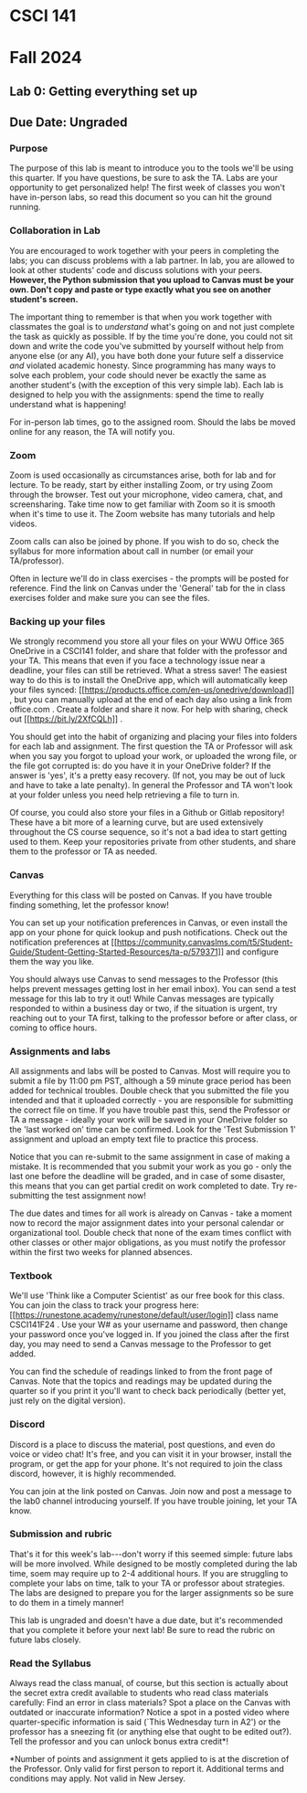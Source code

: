 
# CSCI 141
  # Fall 2024 
  ## Lab 0: Getting everything set up
  ## Due Date: Ungraded


### Purpose
The purpose of this lab is meant to introduce you to the tools we'll be using this quarter. If you have questions, be sure to ask the TA. Labs are your opportunity to get personalized help! The first week of classes you won't have in-person labs, so read this document so you can hit the ground running.

### Collaboration in Lab
You are encouraged to work together with your peers in completing the
labs; you can discuss problems with a lab partner. In lab, you are allowed to look at other
students' code and discuss solutions with your peers. **However, the
Python submission that you upload to Canvas must be your own. Don't copy and paste or type exactly what you see on another student's screen.** 

The important thing to remember is that when you work together with classmates the goal is to *understand* what's going on and not just complete the task as quickly as possible. If by the time you're done, you could not sit down and write the code you've submitted by
yourself without help from anyone else (or any AI), you have both done your future self a disservice *and* violated academic honesty. Since programming has many ways to solve each problem, your code should never be exactly the same as another student's (with the exception of this very simple lab). Each lab is designed to help you with the assignments: spend the time to really understand what is happening!

For in-person lab times, go to the assigned room. Should the labs be moved online for any reason, the TA will notify you.

### Zoom
Zoom is used occasionally as circumstances arise, both for lab and for lecture. To be ready, start by either installing Zoom, or try using Zoom through the browser. Test out your microphone, video camera, chat, and screensharing. Take time now to get familiar with Zoom so it is smooth when it's time to use it. The Zoom website has many tutorials and help videos.

Zoom calls can also be joined by phone. If you wish to do so, check the syllabus for more information about call in number (or email your TA/professor).

Often in lecture we'll do in class exercises - the prompts will be posted for reference. Find the link on Canvas under the 'General' tab for the in class exercises folder and make sure you can see the files.

### Backing up your files

We strongly recommend you store all your files on your WWU Office 365 OneDrive in a CSCI141 folder, and share that folder with the professor and your TA. This means that even if you face a technology issue near a deadline, your files can still be retrieved. What a stress saver! The easiest way to do this is to install the OneDrive app, which will automatically keep your files synced: [[https://products.office.com/en-us/onedrive/download]] , but you can manually upload at the end of each day also using a link from office.com . Create a folder and share it now. For help with sharing, check out [[https://bit.ly/2XfCQLh]] .

You should get into the habit of organizing and placing your files into folders for each lab and assignment. The first question the TA or Professor will ask when you say you forgot to upload your work, or uploaded the wrong file, or the file got corrupted is: do you have it in your OneDrive folder? If the answer is 'yes', it's a pretty easy recovery. (If not, you may be out of luck and have to take a late penalty). In general the Professor and TA won't look at your folder unless you need help retrieving a file to turn in.

Of course, you could also store your files in a Github or Gitlab repository! These have a bit more of a learning curve, but are used extensively throughout the CS course sequence, so it's not a bad idea to start getting used to them. Keep your repositories private from other students, and share them to the professor or TA as needed.
 
### Canvas
Everything for this class will be posted on Canvas. If you have trouble finding something, let the professor know!

You can set up your notification preferences in Canvas, or even install the app on your phone for quick lookup and push notifications. Check out the notification preferences at [[https://community.canvaslms.com/t5/Student-Guide/Student-Getting-Started-Resources/ta-p/579371]] and configure them the way you like.

You should always use Canvas to send messages to the Professor (this helps prevent messages getting lost in her email inbox). You can send a test message for this lab to try it out! While Canvas messages are typically responded to within a business day or two, if the situation is urgent, try reaching out to your TA first, talking to the professor before or after class, or coming to office hours.

### Assignments and labs
All assignments and labs will be posted to Canvas. Most will require you to submit a file by 11:00 pm PST, although a 59 minute grace period has been added for technical troubles. Double check that you submitted the file you intended and that it uploaded correctly - you are responsible for submitting the correct file on time. If you have trouble past this, send the Professor or TA a message - ideally your work will be saved in your OneDrive folder so the 'last worked on' time can be confirmed. Look for the 'Test Submission 1' assignment and upload an empty text file to practice this process. 

Notice that you can re-submit to the same assignment in case of making a mistake. It is recommended that you submit your work as you go - only the last one before the deadline will be graded, and in case of some disaster, this means that you can get partial credit on work completed to date. Try re-submitting the test assignment now! 

The due dates and times for all work is already on Canvas - take a moment now to record the major assignment dates into your personal calendar or organizational tool. Double check that none of the exam times conflict with other classes or other major obligations, as you must notify the professor within the first two weeks for planned absences.

### Textbook
We'll use 'Think like a Computer Scientist' as our free book for this class. You can join the class to track your progress here: [[https://runestone.academy/runestone/default/user/login]] class name CSCI141F24 . Use your W# as your username and password, then change your password once you've logged in. If you joined the class after the first day, you may need to send a Canvas message to the Professor to get added.

You can find the schedule of readings linked to from the front page of Canvas. Note that the topics and readings may be updated during the quarter so if you print it you'll want to check back periodically (better yet, just rely on the digital version).

### Discord
Discord is a place to discuss the material, post questions, and even do voice or video chat! It's free, and you can visit it in your browser, install the program, or get the app for your phone. It's not required to join the class discord, however, it is highly recommended. 

You can join at  the link posted on Canvas. Join now and post a message to the lab0 channel introducing yourself. If you have trouble joining, let your TA know.

### Submission and rubric

That's it for this week's lab---don't worry if this seemed simple: future
labs will be more involved. While designed to be mostly completed during the lab time, soem may require up to 2-4 additional hours. If you are struggling to complete your labs on time, talk to your TA or professor about strategies. The labs are designed to prepare you for the larger assignments so be sure to do them in a timely manner!

This lab is ungraded and doesn't have a due date, but it's recommended that you complete it before your next lab! Be sure to read the rubric on future labs closely. 

### Read the Syllabus
Always read the class manual, of course, but this section is actually about the secret extra credit available to students who read class materials carefully: Find an error in class materials? Spot a place on the Canvas with outdated or inaccurate information? Notice a spot in a posted video where quarter-specific information is said (`This Wednesday turn in A2') or the professor has a sneezing fit (or anything else that ought to be edited out?). Tell the professor and you can unlock bonus extra credit*!


*Number of points and assignment it gets applied to is at the discretion of the Professor. Only valid for first person to report it. Additional terms and conditions may apply. Not valid in New Jersey.

